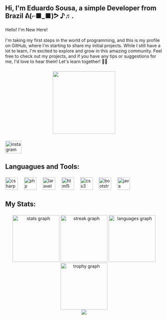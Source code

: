 <h2 align="left">Hi, I'm Eduardo Sousa, a simple Developer from Brazil ᕕ(⌐■_■)ᕗ ♪♬.</h2>

###

<p align="left">Hello! I'm New Here!<br><br>I'm taking my first steps in the world of programming, and this is my profile on GitHub, where I'm starting to share my initial projects. While I still have a lot to learn, I'm excited to explore and grow in this amazing community. Feel free to check out my projects, and if you have any tips or suggestions for me, I'd love to hear them! Let's learn together! 🌱✨</p>

###

<div align="center">
  <img height="200" src="https://4.bp.blogspot.com/-f-3ypy687eA/UdOrnVk_HPI/AAAAAAAAQoU/FbbX0-OOWZY/s500/opg7.gif"  />
</div>

###

<div align="left">
  <a href="https://www.instagram.com/thesousabarros/?hl=en" target="_blank">
    <img src="https://raw.githubusercontent.com/maurodesouza/profile-readme-generator/master/src/assets/icons/social/instagram/default.svg" width="52" height="40" alt="instagram logo"  />
  </a>
</div>

###

<h2 align="left">Languagues and Tools:</h2>

###

<div align="left">
  <img src="https://cdn.jsdelivr.net/gh/devicons/devicon/icons/csharp/csharp-original.svg" height="40" alt="csharp logo"  />
  <img width="12" />
  <img src="https://cdn.jsdelivr.net/gh/devicons/devicon/icons/php/php-original.svg" height="40" alt="php logo"  />
  <img width="12" />
  <img src="https://cdn.simpleicons.org/laravel/FF2D20" height="40" alt="laravel logo"  />
  <img width="12" />
  <img src="https://cdn.jsdelivr.net/gh/devicons/devicon/icons/html5/html5-original.svg" height="40" alt="html5 logo"  />
  <img width="12" />
  <img src="https://cdn.simpleicons.org/css3/1572B6" height="40" alt="css3 logo"  />
  <img width="12" />
  <img src="https://cdn.simpleicons.org/bootstrap/7952B3" height="40" alt="bootstrap logo"  />
  <img width="12" />
  <img src="https://cdn.jsdelivr.net/gh/devicons/devicon/icons/java/java-original.svg" height="40" alt="java logo"  />
</div>

###

<h2 align="left">My Stats:</h2>

###

<div align="center">
  <img src="https://github-readme-stats.vercel.app/api?username=EduardoSousa2006&hide_title=false&hide_rank=false&show_icons=true&include_all_commits=true&count_private=true&disable_animations=false&theme=dark&locale=en&hide_border=false&order=1" height="150" alt="stats graph"  />
  <img src="https://streak-stats.demolab.com?user=EduardoSousa2006&locale=en&mode=daily&theme=dark&hide_border=false&border_radius=5&order=3" height="150" alt="streak graph"  />
  <img src="https://github-readme-stats.vercel.app/api/top-langs?username=EduardoSousa2006&locale=en&hide_title=false&layout=compact&card_width=320&langs_count=5&theme=dark&hide_border=false&order=2" height="150" alt="languages graph"  />
  <img src="https://github-profile-trophy.vercel.app?username=EduardoSousa2006&theme=darkhub&column=-1&row=1&margin-w=8&margin-h=8&no-bg=false&no-frame=false&order=4" height="150" alt="trophy graph"  />
</div>


<div align="center">
  <img src="https://profile-counter.glitch.me/EduardoSousa2006/count.svg?"  />
</div>

###
